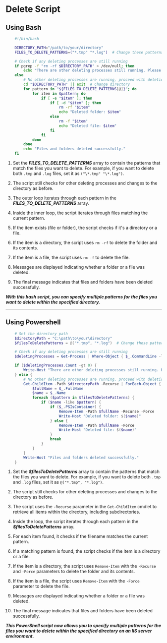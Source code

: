 # Delete Script



## Using Bash



```bash
    #!/bin/bash

    DIRECTORY_PATH="/path/to/your/directory"
    FILES_TO_DELETE_PATTERNS=("*.tmp" "*.log")  # Change these patterns to match the files you want to delete

    # Check if any deleting processes are still running
    if pgrep -f "rm -rf $DIRECTORY_PATH" > /dev/null; then
        echo "There are other deleting processes still running. Please wait for them to finish."
    else
        # No other deleting processes are running, proceed with deletion
        cd "$DIRECTORY_PATH" || exit  # Change directory
        for pattern in "${FILES_TO_DELETE_PATTERNS[@]}"; do
            for item in $pattern; do
                if [ -e "$item" ]; then
                    if [ -d "$item" ]; then
                        rm -rf "$item"
                        echo "Deleted folder: $item"
                    else
                        rm -f "$item"
                        echo "Deleted file: $item"
                    fi
                fi
            done
        done
        echo "Files and folders deleted successfully."
    fi

```


1. Set the ***FILES_TO_DELETE_PATTERNS*** array to contain the patterns that match the files you want to delete. For example, if you want to delete both `.tmp` and `.log` files, set it as `("\*.tmp" "\*.log")`.

2. The script still checks for other deleting processes and changes to the directory as before.

3. The outer loop iterates through each pattern in the ***FILES_TO_DELETE_PATTERNS*** array.

4. Inside the inner loop, the script iterates through files matching the current pattern.

5. If the item exists (file or folder), the script checks if it's a directory or a file.

6. If the item is a directory, the script uses `rm -rf` to delete the folder and its contents.

7. If the item is a file, the script uses `rm -f` to delete the file.

8. Messages are displayed indicating whether a folder or a file was deleted.

9. The final message indicates that files and folders have been deleted successfully.

***With this bash script, you can specify multiple patterns for the files you want to delete within the specified directory.***


---

## Using Powershell

```powershell
    # Set the directory path
    $directoryPath = "C:\path\to\your\directory"
    $filesToDeletePatterns = @("*.tmp", "*.log")  # Change these patterns to match the files you want to delete

    # Check if any deleting processes are still running
    $deletingProcesses = Get-Process | Where-Object { $_.CommandLine -like "*Remove-Item -Path '$directoryPath\*'" }

    if ($deletingProcesses.Count -gt 0) {
        Write-Host "There are other deleting processes still running. Please wait for them to finish."
    } else {
        # No other deleting processes are running, proceed with deletion
        Get-ChildItem -Path $directoryPath -Recurse | ForEach-Object {
            $fullName = $_.FullName
            $name = $_.Name
            foreach ($pattern in $filesToDeletePatterns) {
                if ($name -like $pattern) {
                    if ($_.PSIsContainer) {
                        Remove-Item -Path $fullName -Recurse -Force
                        Write-Host "Deleted folder: $($name)"
                    } else {
                        Remove-Item -Path $fullName -Force
                        Write-Host "Deleted file: $($name)"
                    }
                    break
                }
            }
        }
        Write-Host "Files and folders deleted successfully."
    }

```

1. Set the ***$filesToDeletePatterns*** array to contain the patterns that match the files you want to delete. For example, if you want to delete both `.tmp` and `.log` files, set it as `@("*.tmp", "*.log")`.

2. The script still checks for other deleting processes and changes to the directory as before.

3. The script uses the `-Recurse` parameter in the `Get-ChildItem` cmdlet to retrieve all items within the directory, including subdirectories.

4. Inside the loop, the script iterates through each pattern in the ***$filesToDeletePatterns*** array.

5. For each item found, it checks if the filename matches the current pattern.

6. If a matching pattern is found, the script checks if the item is a directory or a file.

7. If the item is a directory, the script uses `Remove-Item` with the `-Recurse` and `-Force` parameters to delete the folder and its contents.

8. If the item is a file, the script uses `Remove-Item` with the `-Force` parameter to delete the file.

9. Messages are displayed indicating whether a folder or a file was deleted.

10. The final message indicates that files and folders have been deleted successfully.

***This PowerShell script now allows you to specify multiple patterns for the files you want to delete within the specified directory on an IIS server environment.***